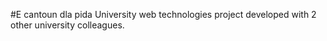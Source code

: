 #E cantoun dla pida
University web technologies project developed with 2 other university colleagues.

